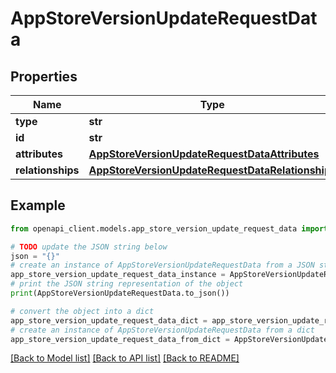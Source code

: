 # AppStoreVersionUpdateRequestData


## Properties

Name | Type | Description | Notes
------------ | ------------- | ------------- | -------------
**type** | **str** |  | 
**id** | **str** |  | 
**attributes** | [**AppStoreVersionUpdateRequestDataAttributes**](AppStoreVersionUpdateRequestDataAttributes.md) |  | [optional] 
**relationships** | [**AppStoreVersionUpdateRequestDataRelationships**](AppStoreVersionUpdateRequestDataRelationships.md) |  | [optional] 

## Example

```python
from openapi_client.models.app_store_version_update_request_data import AppStoreVersionUpdateRequestData

# TODO update the JSON string below
json = "{}"
# create an instance of AppStoreVersionUpdateRequestData from a JSON string
app_store_version_update_request_data_instance = AppStoreVersionUpdateRequestData.from_json(json)
# print the JSON string representation of the object
print(AppStoreVersionUpdateRequestData.to_json())

# convert the object into a dict
app_store_version_update_request_data_dict = app_store_version_update_request_data_instance.to_dict()
# create an instance of AppStoreVersionUpdateRequestData from a dict
app_store_version_update_request_data_from_dict = AppStoreVersionUpdateRequestData.from_dict(app_store_version_update_request_data_dict)
```
[[Back to Model list]](../README.md#documentation-for-models) [[Back to API list]](../README.md#documentation-for-api-endpoints) [[Back to README]](../README.md)


